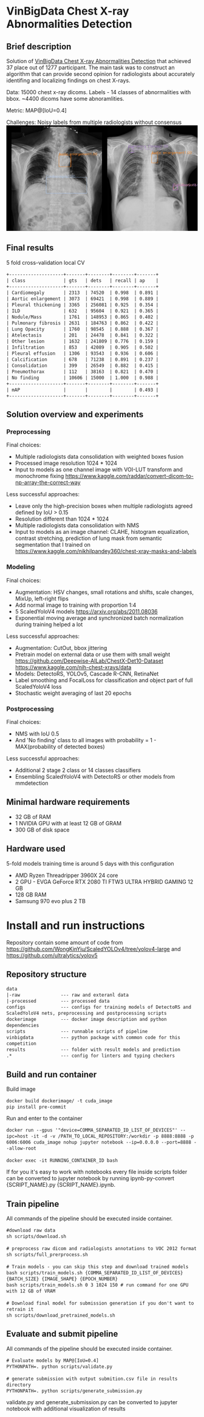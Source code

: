# VinBigData Chest X-ray Abnormalities Detection

## Brief description
Solution of [VinBigData Chest X-ray Abnormalities Detection](https://www.kaggle.com/c/vinbigdata-chest-xray-abnormalities-detection/overview) that achieved 37 place out of 1277 participant. The main task was to construct an algorithm that can provide second opinion for radiologists about accurately identifing and localizing findings on chest X-rays.

Data: 15000 chest x-ray dicoms. Labels - 14 classes of abnormalities with bbox. ~4400 dicoms have some abnoramlities.

Metric: MAP@[IoU=0.4]

Challenges: Noisy labels from multiple radiologists without consensus
![example](results/data/example.jpg)

## Final results
5 fold cross-validation local CV
```text
+--------------------+-------+--------+--------+-------+
| class              | gts   | dets   | recall | ap    |
+--------------------+-------+--------+--------+-------+
| Cardiomegaly       | 2313  | 74520  | 0.998  | 0.891 |
| Aortic enlargement | 3073  | 69421  | 0.998  | 0.889 |
| Pleural thickening | 3365  | 256081 | 0.925  | 0.354 |
| ILD                | 632   | 95604  | 0.921  | 0.365 |
| Nodule/Mass        | 1761  | 148953 | 0.865  | 0.402 |
| Pulmonary fibrosis | 2631  | 184763 | 0.862  | 0.422 |
| Lung Opacity       | 1760  | 98545  | 0.888  | 0.367 |
| Atelectasis        | 201   | 24478  | 0.841  | 0.322 |
| Other lesion       | 1632  | 241809 | 0.776  | 0.159 |
| Infiltration       | 853   | 42089  | 0.905  | 0.502 |
| Pleural effusion   | 1306  | 93543  | 0.936  | 0.606 |
| Calcification      | 678   | 71238  | 0.891  | 0.237 |
| Consolidation      | 399   | 26549  | 0.882  | 0.415 |
| Pneumothorax       | 112   | 38163  | 0.821  | 0.470 |
| No finding         | 10606 | 15000  | 1.000  | 0.988 |
+--------------------+-------+--------+--------+-------+
| mAP                |       |        |        | 0.493 |
+--------------------+-------+--------+--------+-------+
```

## Solution overview and experiments

### Preprocessing
Final choices:
- Multiple radiologists data consolidation with weighted boxes fusion
- Processed image resolution 1024 * 1024
- Input to models as one channel image with VOI-LUT transform and monochrome fixing https://www.kaggle.com/raddar/convert-dicom-to-np-array-the-correct-way

Less successful approaches:
- Leave only the high-precision boxes when multiple radiologists agreed defined by IoU > 0.15
- Resolution different than 1024 * 1024
- Multiple radiologists data consolidation with NMS
- Input to models as an image channel: CLAHE, histogram equalization, contrast stretching, prediction of lung mask from semantic segmentation that I trained on https://www.kaggle.com/nikhilpandey360/chest-xray-masks-and-labels


### Modeling
Final choices:
- Augmentation: HSV changes, small rotations and shifts, scale changes, MixUp, left-right flips
- Add normal image to training with proportion 1:4
- 5 ScaledYoloV4 models https://arxiv.org/abs/2011.08036
- Exponential moving average and synchronized batch normalization during training helped a lot

Less successful approaches:
- Augmentation: CutOut, bbox jittering
- Pretrain model on external data or use them with small weight https://github.com/Deepwise-AILab/ChestX-Det10-Dataset https://www.kaggle.com/nih-chest-xrays/data 
- Models: DetectoRS, YOLOv5, Cascade R-CNN, RetinaNet
- Label smoothing and FocalLoss for classification and object part of full ScaledYoloV4 loss
- Stochastic weight averaging of last 20 epochs

### Postprocessing
Final choices:
- NMS with IoU 0.5
- And 'No finding' class to all images with probability = 1 - MAX(probability of detected boxes)

Less successful approaches:
- Additional 2 stage 2 class or 14 classes classifiers 
- Ensembling ScaledYoloV4 with DetectoRS or other models from mmdetection

## Minimal hardware requirements
- 32 GB of RAM
- 1 NVIDIA GPU with at least 12 GB of GRAM
- 300 GB of disk space

## Hardware used
5-fold models training time is around 5 days with this configuration
- AMD Ryzen Threadripper 3960X 24 core
- 2 GPU - EVGA GeForce RTX 2080 TI FTW3 ULTRA HYBRID GAMING 12 GB
- 128 GB RAM
- Samsung 970 evo plus 2 TB


# Install and run instructions

Repository contain some amount of code from https://github.com/WongKinYiu/ScaledYOLOv4/tree/yolov4-large and https://github.com/ultralytics/yolov5 

## Repository structure

```text
data
|-raw               --- raw and exteranl data
|-processed         --- processed data
configs             --- configs for training models of DetectoRS and ScaledYoloV4 nets, preprocessing and postprocessing scripts
dockerimage         --- docker image description and python dependencies
scripts             --- runnable scripts of pipeline
vinbigdata          --- python package with common code for this competition
results             --- folder with result models and prediction
.*                  --- config for linters and typing checkers
```

## Build and run container

Build image
```
docker build dockerimage/ -t cuda_image
pip install pre-commit
```
Run and enter to the container
```
docker run --gpus '"device=COMMA_SEPARATED_ID_LIST_OF_DEVICES"' --ipc=host -it -d -v /PATH_TO_LOCAL_REPOSITORY:/workdir -p 8888:8888 -p 6006:6006 cuda_image nohup jupyter notebook --ip=0.0.0.0 --port=8888 --allow-root

docker exec -it RUNNING_CONTAINER_ID bash
```
If for you it's easy to work with notebooks every file inside scripts folder can be converted to jupyter notebook by running ipynb-py-convert {SCRIPT_NAME}.py {SCRIPT_NAME}.ipynb.

## Train pipeline
All commands of the pipeline should be executed inside container.
```
#download raw data
sh scripts/download.sh

# preprocess raw dicom and radiologists annotations to VOC 2012 format
sh scripts/full_prerprocess.sh

# Train models - you can skip this step and download trained models
bash scripts/train_models.sh {COMMA_SEPARATED_ID_LIST_OF_DEVICES} {BATCH_SIZE} {IMAGE_SHAPE} {EPOCH_NUMBER}
bash scripts/train_models.sh 0 3 1024 150 # run command for one GPU with 12 GB of VRAM

# Download final model for submission generation if you don't want to retrain it
sh scripts/download_pretrained_models.sh
```
## Evaluate and submit pipeline
All commands of the pipeline should be executed inside container.
```
# Evaluate models by MAP@[IoU=0.4]
PYTHONPATH=. python scripts/validate.py

# generate submission with output submition.csv file in results directory
PYTHONPATH=. python scripts/generate_submission.py
```
validate.py and generate_submission.py can be converted to jupyter notebook with additional visualization of results
